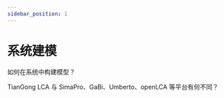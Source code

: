 ```yaml
---
sidebar_position: 1
---
```


# 系统建模

如何在系统中构建模型？

TianGong LCA 与 SimaPro、GaBi、Umberto、openLCA 等平台有何不同？



